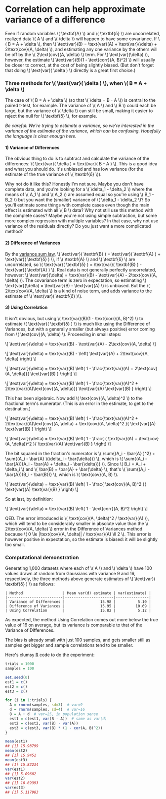 # Correlation can help approximate variance of a difference

Even if random variables \\( \textbf{A} \\) and \\( \textbf{δ} \\) are
uncorrelated, realized data \\( A \\) and \\( \delta \\) will happen
to have some covariance. If \\( B = A + \delta \\), then \\(
\text{var}(B) = \text{var}(A) + \text{var}(\delta) + 2\text{cov}(A,
\delta) \\), and estimating any one variance by the others will be off
by the \\( 2\text{cov}(A, \delta) \\) term. For \\( \text{var}(\delta)
\\), however, the estimate \\( \text{var}(B)(1 - \text{corr}(A, B)^2)
\\) will usually be closer to correct, at the cost of being slightly
biased. (But don't forget that doing \\( \text{var}( \delta ) \\)
directly is a great first choice.)


### Three methods for \\( \text{var}( \delta ) \\), when \\( B = A + \delta \\)

The case of \\( B = A + \delta \\) (so that \\( \delta = B - A \\)) is
central to the paired t-test, for example. The variance of \\( A \\)
and \\( B \\) could each be large, but the variance of \\( \delta \\)
can still be small, making it easier to reject the null for \\(
\textbf{δ} \\), for example.

_Be careful: We're trying to estimate a variance, so we're interested
in the variance of the estimate of the variance, which can be
confusing. Hopefully the language is clear enough here._


#### 1) Variance of Differences

The obvious thing to do is to subtract and calculate the variance of
the differences: \\( \text{var}( \delta ) = \text{var}( B - A ) \\).
This is a good idea and what you should do. It's unbiased and has low
variance (for the estimate of the true variance of \\( \textbf{δ}
\\)).

Why not do it like this? Honestly I'm not sure. Maybe you don't have
complete data, and you're looking for a \\( \delta_1 - \delta_2 \\)
where the means of \\( A_1 \\) and \\( A_2 \\) are assumed equal so
you're using \\( B_1 - B_2 \\) but you want the (smaller) variance of
\\( \delta_1 - \delta_2 \\)? So you'll estimate some things with
complete cases even though the main effect is estimated with all \\( B
\\) data? Why not still use this method with the complete cases? Maybe
you're not using simple subtraction, but some more complex regression
with multiple variables? In that case, why not use variance of the
residuals directly? Do you just want a more complicated method?


#### 2) Difference of Variances

By the [variance sum law][], \\( \text{var}( \textbf{B} ) =
\text{var}( \textbf{A} ) + \text{var}( \textbf{δ} ) \\), if \\(
\textbf{A} \\) and \\( \textbf{δ} \\) are uncorrelated, so \\(
\text{var}( \textbf{δ} ) = \text{var}( \textbf{B} ) - \text{var}(
\textbf{A} ) \\). Real data is not generally perfectly uncorrelated,
however: \\( \text{var}(\delta) = \text{var}(B) - \text{var}(A) -
2\text{cov}(A, \delta) \\). The covariance term is zero in
expectation, so estimating \\( \text{var}(\delta) = \text{var}(B) -
\text{var}(A) \\) is unbiased. But the \\( 2\text{cov}(A, \delta) \\)
is a kind of noise term, and adds variance to the estimate of \\(
\text{var}( \textbf{δ} )\\).

[variance sum law]: /20201030-the_variance_sum_law_is_interesting/


#### 3) Using Correlation

It isn't obvious, but using \\( \text{var}(B)(1 - \text{corr}(A, B)^2)
\\) to estimate \\( \text{var}( \textbf{δ} ) \\) is much like using
the Difference of Variances, but with a generally smaller (but always
positive) error coming from \\( \text{cov}(A, \delta) \\). Proceeding
in small steps:

\\[ \text{var}(\delta) = \text{var}(B) - \text{var}(A) - 2\text{cov}(A, \delta) \\]

\\[ \text{var}(\delta) = \text{var}(B) - \left( \text{var}(A) + 2\text{cov}(A, \delta) \right) \\]

\\[ \text{var}(\delta) = \text{var}(B) \left( 1 - \frac{\text{var}(A) + 2\text{cov}(A, \delta)}{ \text{var}(B) } \right) \\]

\\[ \text{var}(\delta) = \text{var}(B) \left( 1 - \frac{\text{var}(A)^2 + 2\text{var}(A)\text{cov}(A, \delta)}{ \text{var}(A) \text{var}(B) } \right) \\]

This has been algebraic. Now add \\( \text{cov}(A, \delta)^2 \\) to
the fractional term's numerator. (This is an error in the estimate, to
get to the destination.)

\\[ \text{var}(\delta) = \text{var}(B) \left( 1 - \frac{\text{var}(A)^2 + 2\text{var}(A)\text{cov}(A, \delta) + \text{cov}(A, \delta)^2 }{ \text{var}(A) \text{var}(B) } \right) \\]

\\[ \text{var}(\delta) = \text{var}(B) \left( 1 - \frac{ ( \text{var}(A) + \text{cov}(A, \delta))^2 }{ \text{var}(A) \text{var}(B) } \right) \\]

The bit squared in the fraction's numerator is \\( \sum{(A_i - \bar{A}
)^2} + \sum{(A_i - \bar{A} )(\delta_i - \bar{\delta})} \\), which is
\\( \sum{(A_i - \bar{A})(A_i - \bar{A} + \delta_i - \bar{\delta})}
\\). Since \\( B_i = A_i + \delta_i \\) and \\( \bar{B} = \bar{A} +
\bar{\delta} \\), that's \\( \sum{(A_i - \bar{A})(B_i - \bar{B})} \\),
which is \\( \text{cov}(A, B) \\).

\\[ \text{var}(\delta) = \text{var}(B) \left( 1 - \frac{ \text{cov}(A, B)^2 }{ \text{var}(A) \text{var}(B) } \right) \\]

So at last, by definition:

\\[ \text{var}(\delta) = \text{var}(B) \left( 1 - \text{corr}(A, B)^2 \right) \\]

QED. The error introduced is \\( \text{cov}(A, \delta)^2 /
\text{var}(A) \\), which will tend to be considerably smaller in
absolute value than the \\( 2\text{cov}(A, \delta) \\) error in the
Difference of Variances method because \\( 0 \le |\text{cov}(A,
\delta)| / \text{var}(A) \ll 2 \\). This error is however positive in
expectation, so the estimate is biased: it will be slightly too small.


### Computational demonstration

Generating 1,000 datasets where each of \\( A \\) and \\( \delta \\)
have 100 values drawn at random from Gaussians with variance 9 and 16,
respectively, the three methods above generate estimates of \\(
\text{var}( \textbf{δ} ) \\) as follows:

```
| Method                  | Mean var(d) estimate | var(estimate) |
|-------------------------|----------------------|---------------|
| Variance of Differences |                15.98 |          5.10 |
| Difference of Variances |                15.95 |         10.69 |
| Using Correlation       |                15.82 |          5.12 |
```

As expected, the method Using Correlation comes out more below the
true value of 16 on average, but its variance is comparable to that of
the Variance of Differences.

The bias is already small with just 100 samples, and gets smaller
still as samples get bigger and sample correlations tend to be
smaller.


Here's clumsy [R][] code to do the experiment:

[R]: https://www.r-project.org/

```r
trials = 1000
samples = 100

set.seed(0)
est1 = c()
est2 = c()
est3 = c()

for (i in 1:trials) {
  A = rnorm(samples, sd=3)  # var=9
  d = rnorm(samples, sd=4)  # var=16
  B = A + d  # var=25, in population sense
  est1 = c(est1, var(B - A))  # same as var(d)
  est2 = c(est2, var(B) - var(A))
  est3 = c(est3, var(B) * (1 - cor(A, B)^2))
}

mean(est1)
## [1] 15.98799
mean(est2)
## [1] 15.9451
mean(est3)
## [1] 15.82234
var(est1)
## [1] 5.09602
var(est2)
## [1] 10.69393
var(est3)
## [1] 5.117983
```

